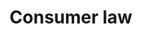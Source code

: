 ---
layout: category
category: consumer-law
title: Consumer law
description: Protect your consumer rights with our legal guidance. Our attorneys can assist with issues such as fraud, scams, and unfair business practices.
permalink: /consumer-law/
---